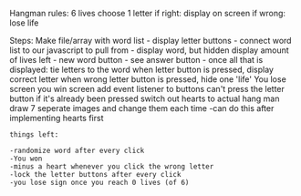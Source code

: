 Hangman
rules: 
    6 lives
    choose 1 letter
    if right: display on screen
    if wrong: lose life

Steps:
    Make file/array with word list -
    display letter buttons -
    connect word list to our javascript to pull from -
    display word, but hidden
    display amount of lives left -
    new word button -
    see answer button -
once all that is displayed:
    tie letters to the word
    when letter button is pressed, display correct letter
    when wrong letter button is pressed, hide one 'life'
    You lose screen
    you win screen
    add event listener to buttons
    can't press the letter button if it's already been pressed
    switch out hearts to actual hang man
    draw 7 seperate images and change them each time
    -can do this after implementing hearts first

    things left:

    -randomize word after every click
    -You won 
    -minus a heart whenever you click the wrong letter
    -lock the letter buttons after every click
    -you lose sign once you reach 0 lives (of 6)